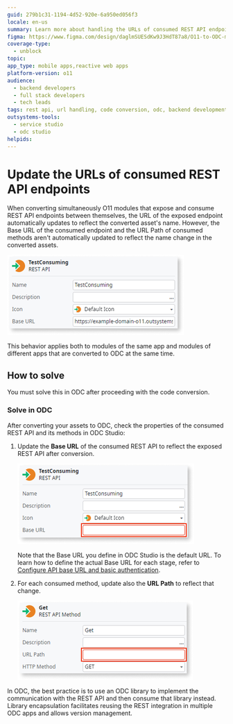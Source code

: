 ```yaml
---
guid: 279b1c31-1194-4d52-920e-6a950ed056f3
locale: en-us
summary: Learn more about handling the URLs of consumed REST API endpoints after converting to ODC.
figma: https://www.figma.com/design/daglmSUESdKw9J3HdT87a8/O11-to-ODC-migration?m=auto&node-id=2861-240&t=sgPICOBjMsyBDjny-1
coverage-type:
  - unblock
topic:
app_type: mobile apps,reactive web apps
platform-version: o11
audience:
  - backend developers
  - full stack developers
  - tech leads
tags: rest api, url handling, code conversion, odc, backend development
outsystems-tools:
  - service studio
  - odc studio
helpids:
---
```


# Update the URLs of consumed REST API endpoints

When converting simultaneously O11 modules that expose and consume REST API endpoints between themselves, the URL of the exposed endpoint automatically updates to reflect the converted asset's name. However, the Base URL of the consumed endpoint and the URL Path of consumed methods aren't automatically updated to reflect the name change in the converted assets.

![Screenshot of the properties of a consumed REST API in ODC Studio](images/rest-consume-odcs.png "Properties of a consumed REST API in ODC Studio")

<div class="info" markdown="1">

This behavior applies both to modules of the same app and modules of different apps that are converted to ODC at the same time.

</div>

## How to solve

You must solve this in ODC after proceeding with the code conversion.

### Solve in ODC

After converting your assets to ODC, check the properties of the consumed REST API and its methods in ODC Studio:

1. Update the **Base URL** of the consumed REST API to reflect the exposed REST API after conversion.

    ![Screenshot of the properties of a consumed REST API in ODC Studio](images/rest-consume-url-odcs.png "Properties of a consumed REST API in ODC Studio")

    Note that the Base URL you define in ODC Studio is the default URL. To learn how to define the actual Base URL for each stage, refer to [Configure API base URL and basic authentication](https://success.outsystems.com/documentation/outsystems_developer_cloud/integration_with_external_systems/use_rest_apis_in_your_app/consume_one_or_more_rest_api_methods/#configure-api-base-url-and-basic-authentication).

1. For each consumed method, update also the **URL Path** to reflect that change.

    ![Screenshot of the properties of a GET method in ODC Studio](images/rest-method-url-odcs.png "Properties of a GET method in ODC Studio")

<div class="info" markdown="1">

In ODC, the best practice is to use an ODC library to implement the communication with the REST API and then consume that library instead. Library encapsulation facilitates reusing the REST integration in multiple ODC apps and allows version management.

</div>
